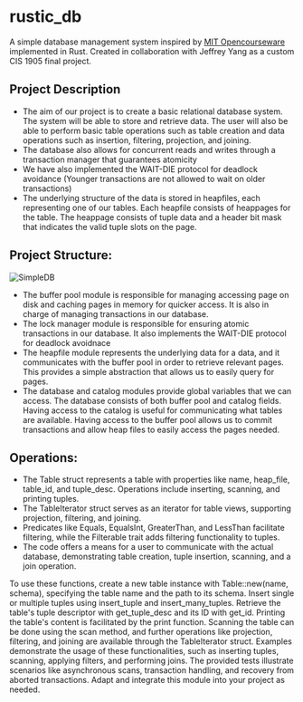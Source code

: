 # rustic_db
A simple database management system inspired by [MIT Opencourseware](https://ocw.mit.edu/courses/6-830-database-systems-fall-2010/) implemented in Rust.
Created in collaboration with Jeffrey Yang as a custom CIS 1905 final project. 
## Project Description
- The aim of our project is to create a basic relational database system. The system will be able to store and retrieve data. The user will also be able to perform basic table operations such as table creation and data operations such as insertion, filtering, projection, and joining.
- The database also allows for concurrent reads and writes through a transaction manager that guarantees atomicity
- We have also implemented the WAIT-DIE protocol for deadlock avoidance (Younger transactions are not allowed to wait on older transactions)
- The underlying structure of the data is stored in heapfiles, each representing one of our tables. Each heapfile consists of heappages for the table. The heappage consists of tuple data and a header bit mask that indicates the valid tuple slots on the page.

## Project Structure:
![SimpleDB](https://github.com/Jeffroyang/rustic_db/assets/82118995/2213c564-6b7c-4b62-99fb-0c298aebdf16)
- The buffer pool module is responsible for managing accessing page on disk and caching pages in memory for quicker access. It is also in charge of managing transactions in our database.
- The lock manager module is responsible for ensuring atomic transactions in our database. It also implements the WAIT-DIE protocol for deadlock avoidnace
- The heapfile module represents the underlying data for a data, and it communicates with the buffer pool in order to retrieve relevant pages. This provides a simple abstraction that allows us to easily query for pages.
- The database and catalog modules provide global variables that we can access. The database consists of both buffer pool and catalog fields. Having access to the catalog is useful for communicating what tables are available. Having access to the buffer pool allows us to commit transactions and allow heap files to easily access the pages needed.


## Operations:
 - The Table struct represents a table with properties like name, heap_file, table_id, and tuple_desc. Operations include inserting, scanning, and printing tuples.
 - The TableIterator struct serves as an iterator for table views, supporting projection, filtering, and joining.
 - Predicates like Equals, EqualsInt, GreaterThan, and LessThan facilitate filtering, while the Filterable trait adds filtering functionality to tuples.
 - The code offers a means for a user to communicate with the actual database, demonstrating table creation, tuple insertion, scanning, and a join operation.

To use these functions, create a new table instance with Table::new(name, schema), specifying the table name and the path to its schema. Insert single or multiple tuples using insert_tuple and insert_many_tuples. Retrieve the table's tuple descriptor with get_tuple_desc and its ID with get_id. Printing the table's content is facilitated by the print function. Scanning the table can be done using the scan method, and further operations like projection, filtering, and joining are available through the TableIterator struct. Examples demonstrate the usage of these functionalities, such as inserting tuples, scanning, applying filters, and performing joins. The provided tests illustrate scenarios like asynchronous scans, transaction handling, and recovery from aborted transactions. Adapt and integrate this module into your project as needed.

